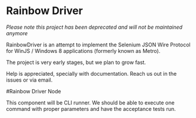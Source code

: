 # Rainbow Driver

_Please note this project has been deprecated and will not be maintained anymore_

RainbowDriver is an attempt to implement the Selenium JSON Wire Protocol for
WinJS / Windows 8 applications (formerly known as Metro).

The project is very early stages, but we plan to grow fast.

Help is appreciated, specially with documentation. Reach us out in the issues or via email.

#Rainbow Driver Node

This component will be CLI runner. We should be able to execute one command with proper
parameters and have the acceptance tests run.

